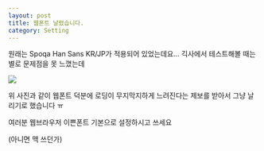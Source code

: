 ```yaml
---
layout: post
title: 웹폰트 날렸습니다.
category: Setting
---
```


원래는 Spoqa Han Sans KR/JP가 적용되어 있었는데요... 긱사에서 테스트해볼 때는 별로 문제점을 못 느꼈는데

![](https://lh3.googleusercontent.com/182zoTTFxbNJK3L8mCDQjR8xS5um_Y2AyMy6h8VDUG2ECNCXz4O82Dos28WYLENfu-YL0XRcgiml3RFz5hC140RtWcgelQ9BMn-5N1qTaZnWZ-UmX_7F0hWw4303_af_eRojc-qPjX1tJOiH4SR_KlINqqSqVV6XlynG2R1L5anZhEm9dZ-T11R2tZ3GZHVyx-w5eHTfdRdXdOxS2GW98TIk0VHnTgVVZ8lKwN6qT_x0H1Eq1gUFtzblJijVdahw1N-Pue0zZRf-pUq6XDFDz-Dj7VHuytfZKk8izpE93OMXIDnBShUspd5zlNo69nLwuWoUGcQNKIePGZ8aMUd4RNIow3o0hTA6jaHgYtxzsyB7YhLvQXLGCKcu9GlzuwLdViIT6Tkviqy7O-zVcevxQYb5DfhcaLg76zNk9wcjMo83K9-kzEcxpLtbJetdDzxlK3HT1C5VhcIX1hUQYnGSwjlAWfxXUgG64zpc-XNM1bExPDNWmZB6g1_z0ydOI9wD76Wlo33nvj8Y0O8jbRYdryOgYFTMS801L1cSOPU7DDE0oOVauRC9KxxnShJoCNdTbQBJ=w596-h101-no)

위 사진과 같이 웹폰트 덕분에 로딩이 무지막지하게 느려진다는 제보를 받아서 그냥 날리기로 했습니다 ㅠ

여러분 웹브라우저 이쁜폰트 기본으로 설정하시고 쓰세요

(아니면 맥 쓰던가)
